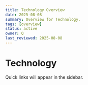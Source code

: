 ```yaml
---
title: Technology Overview
date: 2025-08-08
summary: Overview for Technology.
tags: [overview]
status: active
owner: Q
last_reviewed: 2025-08-08
---
```

# Technology

Quick links will appear in the sidebar.
